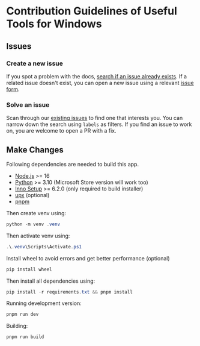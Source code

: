 # Contribution Guidelines of Useful Tools for Windows

## Issues

### Create a new issue

If you spot a problem with the docs, [search if an issue already exists](https://docs.github.com/en/github/searching-for-information-on-github/searching-on-github/searching-issues-and-pull-requests#search-by-the-title-body-or-comments).
If a related issue doesn't exist,
you can open a new issue using a relevant [issue form](https://github.com/fluentmoheshwar/useful-tools/issues/new/choose).

### Solve an issue

Scan through our
[existing issues](https://github.com/fluentmoheshwar/useful-tools/issues/)
to find one that interests you.
You can narrow down the search using `labels` as filters. If you find an issue to
work on, you are welcome to open a PR with a fix.

## Make Changes

Following dependencies are needed to build this app.

-   [Node.js](https://nodejs.org/) >= 16
-   [Python](https://www.python.org/) >= 3.10
    (Microsoft Store version will work too)
-   [Inno Setup](https://jrsoftware.org/isinfo.php) >= 6.2.0
    (only required to build installer)
-   [upx](https://upx.github.io/) (optional)
-   [pnpm](https://pnpm.io)

Then create venv using:

```powershell
python -m venv .venv
```

Then activate venv using:

```powershell
.\.venv\Scripts\Activate.ps1
```

Install wheel to avoid errors and get better performance (optional)

```powershell
pip install wheel
```

Then install all dependencies using:

```powershell
pip install -r requirements.txt && pnpm install
```

Running development version:

```powershell
pnpm run dev
```

Building:

```powershell
pnpm run build
```
